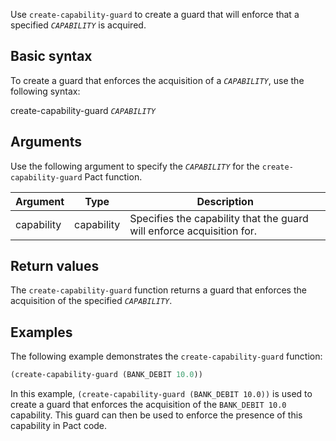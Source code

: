 Use `create-capability-guard` to create a guard that will enforce that a specified *`CAPABILITY`* is acquired.

## Basic syntax

To create a guard that enforces the acquisition of a *`CAPABILITY`*, use the following syntax:

create-capability-guard *`CAPABILITY`*

## Arguments

Use the following argument to specify the *`CAPABILITY`* for the `create-capability-guard` Pact function.

| Argument | Type | Description |
| --- | --- | --- |
| capability | capability | Specifies the capability that the guard will enforce acquisition for. |

## Return values

The `create-capability-guard` function returns a guard that enforces the acquisition of the specified *`CAPABILITY`*.

## Examples

The following example demonstrates the `create-capability-guard` function:

```lisp
(create-capability-guard (BANK_DEBIT 10.0))
```

In this example, `(create-capability-guard (BANK_DEBIT 10.0))` is used to create a guard that enforces the acquisition of the `BANK_DEBIT 10.0` capability. This guard can then be used to enforce the presence of this capability in Pact code.
